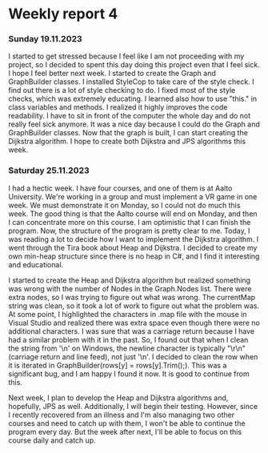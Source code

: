 # Weekly report 4

### Sunday 19.11.2023
I started to get stressed because I feel like I am not proceeding with my project, so I decided to spent this day doing this project even that I feel sick. I hope I feel better next week. I started to create the Graph and GraphBuilder classes. I installed StyleCop to take care of the style check. I find out there is a lot of style checking to do. I fixed most of the style checks, which was extremely educating. I learned also how to use "this." in class variables and methods. I realized it highly improves the code readability. I have to sit in front of the computer the whole day and do not really feel sick anymore. It was a nice day because I could do the Graph and GraphBuilder classes. Now that the graph is built, I can start creating the Dijkstra algorithm. I hope to create both Dijkstra and JPS algorithms this week.

### Saturday 25.11.2023
I had a hectic week. I have four courses, and one of them is at Aalto University. We're working in a group and must implement a VR game in one week. We must demonstrate it on Monday, so I could not do much this week. The good thing is that the Aalto course will end on Monday, and then I can concentrate more on this course. I am optimistic that I can finish the program. Now, the structure of the program is pretty clear to me. Today, I was reading a lot to decide how I want to implement the Dijkstra algorithm. I went through the Tira book about Heap and Dijkstra. I decided to create my own min-heap structure since there is no heap in C#, and I find it interesting and educational. 

I started to create the Heap and Dijkstra algorithm but realized something was wrong with the number of Nodes in the Graph.Nodes list. There were extra nodes, so I was trying to figure out what was wrong. The currentMap string was clean, so it took a lot of work to figure out what the problem was. At some point, I highlighted the characters in .map file with the mouse in Visual Studio and realized there was extra space even though there were no additional characters. I was sure that was a carriage return because I have had a similar problem with it in the past. So, I found out that when I clean the string from '\n' on Windows, the newline character is typically "\r\n" (carriage return and line feed), not just '\n'. I decided to clean the row when it is iterated in GraphBuilder(rows[y] = rows[y].Trim();). This was a significant bug, and I am happy I found it now. It is good to continue from this.

Next week, I plan to develop the Heap and Dijkstra algorithms and, hopefully, JPS as well. Additionally, I will begin their testing. However, since I recently recovered from an illness and I'm also managing two other courses and need to catch up with them, I won't be able to continue the program every day. But the week after next, I'll be able to focus on this course daily and catch up.